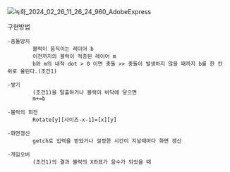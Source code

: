 ![녹화_2024_02_26_11_26_24_960_AdobeExpress](https://github.com/JYH96/C_Project/assets/143565474/92dd27cc-5779-45fb-bca1-43c53fd5ef01)

구현방법

    -충돌방지
            블럭이 움직이는 레이어 b
            이전까지의 블럭이 적층된 레이어 m
            b와 m의 내적 dot > 0 이면 충돌 >> 충돌이 발생하지 않을 때까지 b를 한 칸 위로 올린다.(조건1)
    
    -쌓기
            (조건1)을 탈출하거나 블럭이 바닥에 닿으면
            m+=b
    
    -블럭의 회전
            Rotate[y][사이즈-x-1]=[x][y]
    
    -화면갱신
            getch로 입력을 받았거나 설정한 시간이 지날때마다 화면 갱신
    
    -게임오버
            (조건1)의 결과 블럭의 X좌표가 음수가 되었을 때
